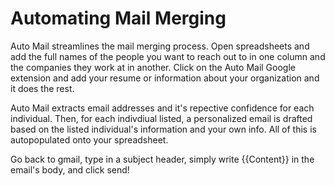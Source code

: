 # Automating Mail Merging

Auto Mail streamlines the mail merging process. Open spreadsheets and add the full names of the people you want to reach out to in one column and the companies they work at in another. Click on the Auto Mail Google extension and add your resume or information about your organization and it does the rest. 

Auto Mail extracts email addresses and it's repective confidence for each individual. Then, for each indivdiual listed, a personalized email is drafted based on the listed individual's information and your own info. All of this is autopopulated onto your spreadsheet.

Go back to gmail, type in a subject header, simply write {{Content}} in the email's body, and click send!
